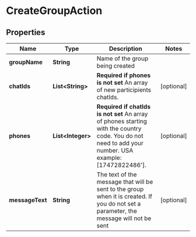 

# CreateGroupAction

## Properties

Name | Type | Description | Notes
------------ | ------------- | ------------- | -------------
**groupName** | **String** | Name of the group being created | 
**chatIds** | **List&lt;String&gt;** | **Required if phones is not set**  An array of new participients chatIds.  |  [optional]
**phones** | **List&lt;Integer&gt;** | **Required if chatIds is not set**  An array of phones starting with the country code. You do not need to add your number.   USA example: [17472822486&#39;]. |  [optional]
**messageText** | **String** | The text of the message that will be sent to the group when it is created. If you do not set a parameter, the message will not be sent |  [optional]



